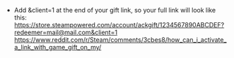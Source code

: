 - Add &client=1 at the end of your gift link, so your full link will look like this:
https://store.steampowered.com/account/ackgift/1234567890ABCDEF?redeemer=mail@mail.com&client=1 https://www.reddit.com/r/Steam/comments/3cbes8/how_can_i_activate_a_link_with_game_gift_on_my/
